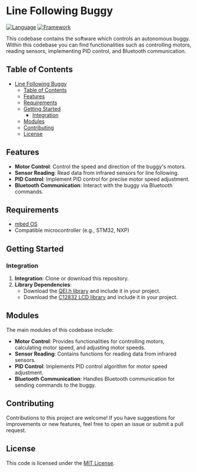 # Line Following Buggy

[![Language](https://img.shields.io/badge/language-C%2B%2B-blue)](https://www.cplusplus.com/)
[![Framework](https://img.shields.io/badge/framework-Mbed-blue)](https://www.mbed.com/)

This codebase contains the software which controls an autonomous buggy. Within this codebase you can find functionalities such as controlling motors, reading sensors, implementing PID control, and Bluetooth communication.

## Table of Contents
- [Line Following Buggy](#line-following-buggy)
  * [Table of Contents](#table-of-contents)
  * [Features](#features)
  * [Requirements](#requirements)
  * [Getting Started](#getting-started)
    + [Integration](#integration)
  * [Modules](#modules)
  * [Contributing](#contributing)
  * [License](#license)

## Features

- **Motor Control**: Control the speed and direction of the buggy's motors.
- **Sensor Reading**: Read data from infrared sensors for line following.
- **PID Control**: Implement PID control for precise motor speed adjustment.
- **Bluetooth Communication**: Interact with the buggy via Bluetooth commands.

## Requirements

- [mbed OS](https://os.mbed.com/)
- Compatible microcontroller (e.g., STM32, NXP)

## Getting Started

### Integration

1. **Integration**: Clone or download this repository.
2. **Library Dependencies**:
   - Download the [QEI.h library](https://os.mbed.com/users/aberk/code/QEI/file/5c2ad81551aa/QEI.h/) and include it in your project.
   - Download the [C12832 LCD library](https://os.mbed.com/teams/components/code/C12832/docs/tip/C12832_8h_source.html) and include it in your project.

## Modules

The main modules of this codebase include:

- **Motor Control**: Provides functionalities for controlling motors, calculating motor speed, and adjusting motor speeds.
- **Sensor Reading**: Contains functions for reading data from infrared sensors.
- **PID Control**: Implements PID control algorithm for motor speed adjustment.
- **Bluetooth Communication**: Handles Bluetooth communication for sending commands to the buggy.

## Contributing

Contributions to this project are welcome! If you have suggestions for improvements or new features, feel free to open an issue or submit a pull request.

## License

This code is licensed under the [MIT License](LICENSE).
